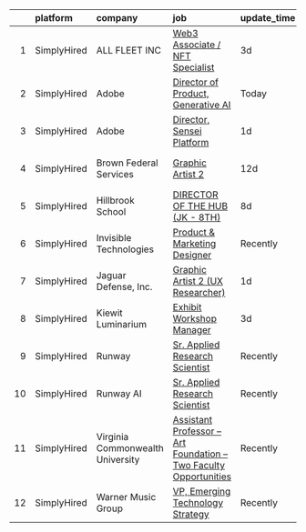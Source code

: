 

|    | platform    | company                          | job                                                                                                                                                                            | update_time   | location       |
|---:|:------------|:---------------------------------|:-------------------------------------------------------------------------------------------------------------------------------------------------------------------------------|:--------------|:---------------|
|  1 | SimplyHired | ALL FLEET INC                    | [Web3 Associate / NFT Specialist](https://www.simplyhired.com/job/bXjxxDsn9jBeGIrRkcJM5eWw5EZPbcNmAp8sHrTf7CN1lwPE9CvwOg?q=generative+artist)                                  | 3d            | Zion, IL       |
|  2 | SimplyHired | Adobe                            | [Director of Product, Generative AI](https://www.simplyhired.com/job/B8i197kFfJ7TzvXF-J8qKMqavxeb9ajQhDMwIyQezSy7ZbduUMDYsQ?q=generative+artist)                               | Today         | San Jose, CA   |
|  3 | SimplyHired | Adobe                            | [Director, Sensei Platform](https://www.simplyhired.com/job/XPZnvb8iiHOo2D4lV9FSHIU6f5q2kc0gA0alaPKtQgtDIPzVLZVUJA?q=generative+artist)                                        | 1d            | San Jose, CA   |
|  4 | SimplyHired | Brown Federal Services           | [Graphic Artist 2](https://www.simplyhired.com/job/Q4WDYTdQeMzx3ZFJt6wLdme95g9isRArQQ7YgQ3BRrVOnsWKbgVF8A?q=generative+artist)                                                 | 12d           | Los Alamos, NM |
|  5 | SimplyHired | Hillbrook School                 | [DIRECTOR OF THE HUB (JK - 8TH)](https://www.simplyhired.com/job/pvz9U7OqNjKTMHx03p27qjH-baBmILHZvAFkWkc2OgDnpp_EdHBk-g?q=generative+artist)                                   | 8d            | Los Gatos, CA  |
|  6 | SimplyHired | Invisible Technologies           | [Product & Marketing Designer](https://www.simplyhired.com/job/HTwYmjjsODkNfYDv_CyZzBHtdoAWeqs31ufgGegB44TMZ7wNUMGZHA?q=generative+artist)                                     | Recently      | New York, NY   |
|  7 | SimplyHired | Jaguar Defense, Inc.             | [Graphic Artist 2 (UX Researcher)](https://www.simplyhired.com/job/miZ_5NWZ9m2Uc8OvAjkMojktscJo2cDGYoQcV-oskewWaT5VLD6Q7w?q=generative+artist)                                 | 1d            | Los Alamos, NM |
|  8 | SimplyHired | Kiewit Luminarium                | [Exhibit Workshop Manager](https://www.simplyhired.com/job/smWGhfm7VI8kXouZM08d2_IIrKvZd27pYNN26kFhtXLZpD5QVBc8Kw?q=generative+artist)                                         | 3d            | Omaha, NE      |
|  9 | SimplyHired | Runway                           | [Sr. Applied Research Scientist](https://www.simplyhired.com/job/9tTkkFY-eqZyrdSvCvKWNVfqWkVH8Svjc_29lorXXalIjfC-nAq1EA?q=generative+artist)                                   | Recently      | New York, NY   |
| 10 | SimplyHired | Runway AI                        | [Sr. Applied Research Scientist](https://www.simplyhired.com/job/QJIyeSnAdk_J2V7YtHgWH-0r3thnGAttzhBLFB-1tdlN3QoX4cNWeg?q=generative+artist)                                   | Recently      | Remote         |
| 11 | SimplyHired | Virginia Commonwealth University | [Assistant Professor – Art Foundation – Two Faculty Opportunities](https://www.simplyhired.com/job/ku9MBw5kjdqpEYDpN3x31H-xWeUve0J9cTsyWs1nt1f70SFJ4JqDTA?q=generative+artist) | Recently      | Richmond, VA   |
| 12 | SimplyHired | Warner Music Group               | [VP, Emerging Technology Strategy](https://www.simplyhired.com/job/YJhr3pQwNXU-IoreJLOmnym0svo5f8-POlFaMC9Qx7DKC7FfabEMUw?q=generative+artist)                                 | Recently      | New York, NY   |